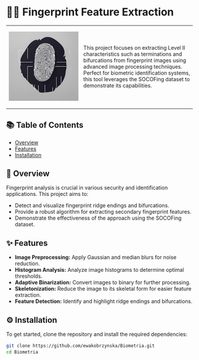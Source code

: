 # 🕵️‍♂️ Fingerprint Feature Extraction

<table>
  <tr>
    <td width="40%">
      <p align="center">
        <img src="./assets/banner.png" alt="Fingerprint Feature Extraction" width="200"/>
      </p>
    </td>
    <td width="60%">
      This project focuses on extracting Level II characteristics such as terminations and bifurcations from fingerprint images using advanced image processing techniques. Perfect for biometric identification systems, this tool leverages the SOCOFing dataset to demonstrate its capabilities.
    </td>
  </tr>
</table>

## 📚 Table of Contents

- [Overview](#overview)
- [Features](#features)
- [Installation](#installation)

## 🧐 Overview

Fingerprint analysis is crucial in various security and identification applications. This project aims to:

- Detect and visualize fingerprint ridge endings and bifurcations.
- Provide a robust algorithm for extracting secondary fingerprint features.
- Demonstrate the effectiveness of the approach using the SOCOFing dataset.

## ✨ Features

- **Image Preprocessing:** Apply Gaussian and median blurs for noise reduction.
- **Histogram Analysis:** Analyze image histograms to determine optimal thresholds.
- **Adaptive Binarization:** Convert images to binary for further processing.
- **Skeletonization:** Reduce the image to its skeletal form for easier feature extraction.
- **Feature Detection:** Identify and highlight ridge endings and bifurcations.

## ⚙️ Installation

To get started, clone the repository and install the required dependencies:

```bash
git clone https://github.com/ewakobrzynska/Biometria.git
cd Biometria
```




